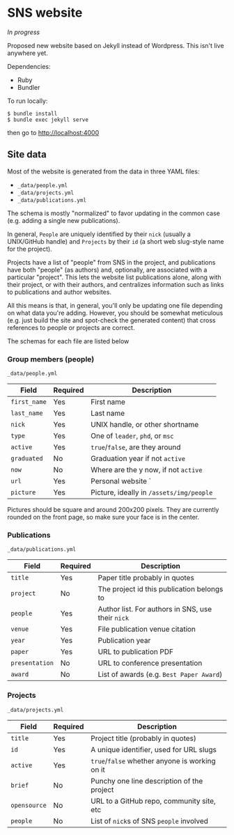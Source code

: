 # SNS website

_In progress_

Proposed new website based on Jekyll instead of Wordpress. This isn't live anywhere yet.

Dependencies:

  * Ruby
  * Bundler

To run locally:

```
$ bundle install
$ bundle exec jekyll serve
```

then go to <http://localhost:4000>

## Site data

Most of the website is generated from the data in three YAML files:

  * `_data/people.yml`
  * `_data/projects.yml`
  * `_data/publications.yml`

The schema is mostly "normalized" to favor updating in the common case (e.g.
adding a single new publications).

In general, `People` are uniquely identified by their `nick` (usually a
UNIX/GitHub handle) and `Projects` by their `id` (a short web slug-style name
for the project).

Projects have a list of "people" from SNS in the project, and publications have
both "people" (as authors) and, optionally, are associated with a particular
"project". This lets the website list publications alone, along with their
project, or with their authors, and centralizes information such as links to
publications and author websites.

All this means is that, in general, you'll only be updating one file depending
on what data you're adding. However, you should be somewhat meticulous (e.g.
just build the site and spot-check the generated content) that cross references
to people or projects are correct.

The schemas for each file are listed below

### Group members (people)

`_data/people.yml`

| Field          | Required  | Description                              |
|----------------|-----------|------------------------------------------|
| `first_name`   | Yes       | First name                               |
| `last_name`    | Yes       | Last name                                |
| `nick`         | Yes       | UNIX handle, or other shortname          |
| `type`         | Yes       | One of `leader`, `phd`, or `msc`         |
| `active`       | Yes       | `true`/`false`, are they around          |
| `graduated`    | No        | Graduation year if not `active`          |
| `now`          | No        | Where are the y now, if not `active`     |
| `url`          | Yes       | Personal website              `          |
| `picture`      | Yes       | Picture, ideally in `/assets/img/people` |

Pictures should be square and around 200x200 pixels. They are currently rounded
on the front page, so make sure your face is in the center.

### Publications

`_data/publications.yml`


| Field          | Required  | Description                                       |
|----------------|-----------|---------------------------------------------------|
| `title`        | Yes       | Paper title probably in quotes                    |
| `project`      | No        | The project id this publication belongs to        |
| `people`       | Yes       | Author list. For authors in SNS, use their `nick` |
| `venue`        | Yes       | File publication venue citation                   |
| `year`         | Yes       | Publication year                                  |
| `paper`        | Yes       | URL to publication PDF                            |
| `presentation` | No        | URL to conference presentation                    |
| `award`        | No        | List of awards (e.g. `Best Paper Award`)          |


### Projects

`_data/projects.yml`

| Field          | Required  | Description                                    |
|----------------|-----------|------------------------------------------------|
| `title`        | Yes       | Project title (probably in quotes)             |
| `id`           | Yes       | A unique identifier, used for URL slugs        |
| `active`       | Yes       | `true`/`false` whether anyone is working on it |
| `brief`        | No        | Punchy one line description of the project     |
| `opensource`   | No        | URL to a GitHub repo, community site, etc      |
| `people`       | No        | List of `nick`s of SNS `people` involved       |

